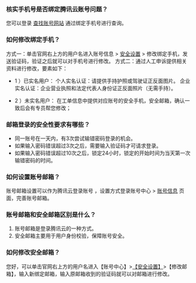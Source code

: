### 核实手机号是否绑定腾讯云账号问题？
您可以登录 [查找账号网站](https://intl.cloud.tencent.com/services/forgotAccount) 通过绑定手机号进行查询。



### 如何修改绑定手机？
方式一：单击官网右上方的用户名进入账号信息 > [安全设置](https://console.cloud.tencent.com/developer/security) > 修改绑定手机，发送验证码，验证之后就可以对手机号进行修改。
方式二：通过人工申诉提供相关资料进行修改，要素如下：
- 1 ）已实名用户：
个人实名认证：请提供手持护照或驾驶证正反面图片。
企业实名认证：企业营业执照和法定代表人身份证正反面照片（无需手持）。

- 2 ）未实名用户：
在工单信息中提供对应账号的安全手机，安全邮箱，确认一致后会有专员帮您修改；

### 邮箱登录的安全性要求有哪些？
- 同一账号在一天内，有3次尝试输错密码登录的机会。
- 如果输入密码错误超过3次之后，需要输入验证码才可请求登录。
- 如果输入密码错误超过10次之后，锁定24小时，锁定的开始时间为当天第一次输错密码的时间。

### 如何设置账号邮箱？
账号邮箱设置可以作为腾讯云登录账号 ，设置方式登录账号中心 > [账号信息](https://console.cloud.tencent.com/developer) 页面，完善账号邮箱。

### 账号邮箱和安全邮箱区别是什么？
1. 账号邮箱是登录腾讯云的一种方式。
2. 安全邮箱主要用于用户身份校验，保障账号安全。

### 如何修改安全邮箱？
您好，可以单击官网右上方的用户名进入【账号中心】>[【安全设置】](https://console.cloud.tencent.com/developer/security)>【修改邮箱】，输入新绑定邮箱，输入原邮箱收到的验证码就可以对邮箱进行修改。
